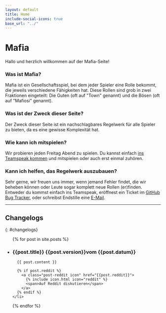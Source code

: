 ```yaml
---
layout: default
title: Home
include-social-icons: true
base_url: "../"
---
```


<h1 class="banner">Mafia</h1>

Hallo und herzlich willkommen auf der Mafia-Seite!

### Was ist Mafia?

Mafia ist ein Gesellschaftsspiel, bei dem jeder Spieler eine Rolle bekommt, die jeweils verschiedene Fähigkeiten hat.
Diese Rollen sind grob in zwei Fraktionen eingeteilt: Die Guten (oft auf "Town" genannt) und die Bösen (oft auf "Mafiosi" genannt).

### Was ist der Zweck dieser Seite?

Der Zweck dieser Seite ist ein nachschlagbares Regelwerk für alle Spieler zu bieten, da es eine gewisse Komplexität hat.

### Wie kann ich mitspielen?

Wir probieren jeden Freitag Abend zu spielen. Du kannst einfach [ins Teamspeak kommen](ts3server://arrestia.de?port=9987) und mitspielen oder auch erst einmal zuhören. 

### Kann ich helfen, das Regelwerk auszubauen?

Sehr gerne, wir freuen uns immer, wenn jemand Fehler findet, die wir beheben können oder Leute sogar komplett neue Rollen (er)finden. Entweder du kommst einfach ins Teamspeak, eröffnest ein Ticket im [GitHub Bug Tracker](https://github.com/mrumler/mafia/), oder schreibst Endstille eine [E-Mail](mailto:admin@arrestia.de).

---

## Changelogs
{: #changelogs}

<ul class="posts">
  {% for post in site.posts %}
    <li class="post">
      <h3 class="post-heading">{{post.title}} {{post.version}}<span class="post-date">vom {{post.datum}}</span></h3>

      {{ post.content }}

      {% if post.reddit %}
        <a class="post-reddit icon" href="{{post.reddit}}">
          {% include icon.html icon="reddit" %}
          <span>Auf Reddit diskutieren</span>
        </a>
      {% endif %}
    </li>
  {% endfor %}
</ul>